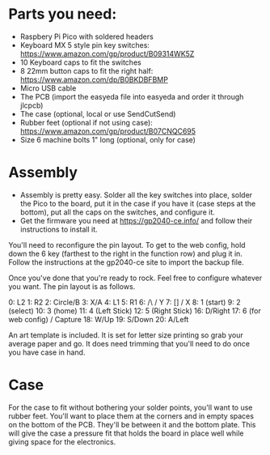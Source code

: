 # Parts you need:
-	Raspbery Pi Pico with soldered headers
-	Keyboard MX 5 style pin key switches: https://www.amazon.com/gp/product/B09314WK5Z
-	10 Keyboard caps to fit the switches
-	8 22mm button caps to fit the right half: https://www.amazon.com/dp/B0BKDBFBMP
-	Micro USB cable
-	The PCB (import the easyeda file into easyeda and order it through jlcpcb)
-	The case (optional, local or use SendCutSend)
-	Rubber feet (optional if not using case): https://www.amazon.com/gp/product/B07CNQC695	
-	Size 6 machine bolts 1" long (optional, only for case)

# Assembly
- Assembly is pretty easy. Solder all the key switches into place, solder the Pico to the board, put it in the case if you have it (case steps at the bottom), put all the caps on the switches, and configure it.
- Get the firmware you need at https://gp2040-ce.info/ and follow their instructions to install it.

You'll need to reconfigure the pin layout. To get to the web config, hold down the 6 key (farthest to the right in the function row) and plug it in.
Follow the instructions at the gp2040-ce site to import the backup file. 

Once you've done that you're ready to rock. Feel free to configure whatever you want. The pin layout is as follows. 

0: L2
1: R2
2: Circle/B
3: X/A
4: L1
5: R1
6: /\  / Y
7: [] / X
8: 1 (start)
9: 2 (select)
10: 3 (home) 
11: 4 (Left Stick)
12: 5 (Right Stick)
16: D/Right
17: 6 (for web config) / Capture
18: W/Up
19: S/Down
20: A/Left

An art template is included. It is set for letter size printing so grab your average paper and go. It does need trimming that you'll need to do once you have case in hand.


# Case
For the case to fit without bothering your solder points, you'll want to use rubber feet. You'll want to place them at the corners and in empty spaces on the bottom of the PCB. They'll be between it and the bottom plate. 
This will give the case a pressure fit that holds the board in place well while giving space for the electronics.